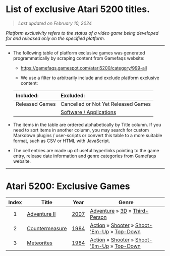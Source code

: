 ﻿# List of exclusive Atari 5200 titles.

> *Last updated on February 10, 2024*

_Platform exclusivity refers to the status of a video game being developed for and released only on the specified platform._

-----------------------------

 - The following table of platform exclusive games was generated programmatically by scraping content from Gamefaqs website: 

    - https://gamefaqs.gamespot.com/atari5200/category/999-all

    - We use a filter to arbitrarily include and exclude platform exclusive content:

      
    |Included:|Excluded:|
    |:--|:--|
    |Released Games|Cancelled or Not Yet Released Games
    ||[Software / Applications](https://gamefaqs.gamespot.com/atari5200/category/277-miscellaneous-application)


 - The items in the table are ordered alphabetically by Title column. If you need to sort items in another column, you may search for custom Markdown plugins / user-scripts or convert this table to a more suitable format, such as CSV or HTML with JavaScript.

 - The cell entries are made up of useful hyperlinks pointing to the game entry, release date information and genre categories from Gamefaqs website.

-----------------------------
# Atari 5200∶ Exclusive Games
|Index|Title|Year|Genre|
|:--:|--|--|--|
|1|<a href="https://gamefaqs.gamespot.com/atari5200/931607-adventure-ii" target="_blank" rel="noopener noreferrer">Adventure II</a>|<a href="https://gamefaqs.gamespot.com/atari5200/931607-adventure-ii/data" target="_blank" rel="noopener noreferrer">2007</a>|<a href="https://gamefaqs.gamespot.com/atari5200/category/50-adventure" target="_blank" rel="noopener noreferrer">Adventure</a> &raquo; <a href="https://gamefaqs.gamespot.com/atari5200/category/77-adventure-3d" target="_blank" rel="noopener noreferrer">3D</a> &raquo; <a href="https://gamefaqs.gamespot.com/atari5200/category/192-adventure-3d-third-person" target="_blank" rel="noopener noreferrer">Third-Person</a>|
|2|<a href="https://gamefaqs.gamespot.com/atari5200/563260-countermeasure" target="_blank" rel="noopener noreferrer">Countermeasure</a>|<a href="https://gamefaqs.gamespot.com/atari5200/563260-countermeasure/data" target="_blank" rel="noopener noreferrer">1984</a>|<a href="https://gamefaqs.gamespot.com/atari5200/category/54-action" target="_blank" rel="noopener noreferrer">Action</a> &raquo; <a href="https://gamefaqs.gamespot.com/atari5200/category/55-action-shooter" target="_blank" rel="noopener noreferrer">Shooter</a> &raquo; <a href="https://gamefaqs.gamespot.com/atari5200/category/313-action-shooter-shoot-em-up" target="_blank" rel="noopener noreferrer">Shoot-&#039;Em-Up</a> &raquo; <a href="https://gamefaqs.gamespot.com/atari5200/category/272-action-shooter-shoot-em-up-top-down" target="_blank" rel="noopener noreferrer">Top-Down</a>|
|3|<a href="https://gamefaqs.gamespot.com/atari5200/585321-meteorites" target="_blank" rel="noopener noreferrer">Meteorites</a>|<a href="https://gamefaqs.gamespot.com/atari5200/585321-meteorites/data" target="_blank" rel="noopener noreferrer">1984</a>|<a href="https://gamefaqs.gamespot.com/atari5200/category/54-action" target="_blank" rel="noopener noreferrer">Action</a> &raquo; <a href="https://gamefaqs.gamespot.com/atari5200/category/55-action-shooter" target="_blank" rel="noopener noreferrer">Shooter</a> &raquo; <a href="https://gamefaqs.gamespot.com/atari5200/category/313-action-shooter-shoot-em-up" target="_blank" rel="noopener noreferrer">Shoot-&#039;Em-Up</a> &raquo; <a href="https://gamefaqs.gamespot.com/atari5200/category/272-action-shooter-shoot-em-up-top-down" target="_blank" rel="noopener noreferrer">Top-Down</a>|
